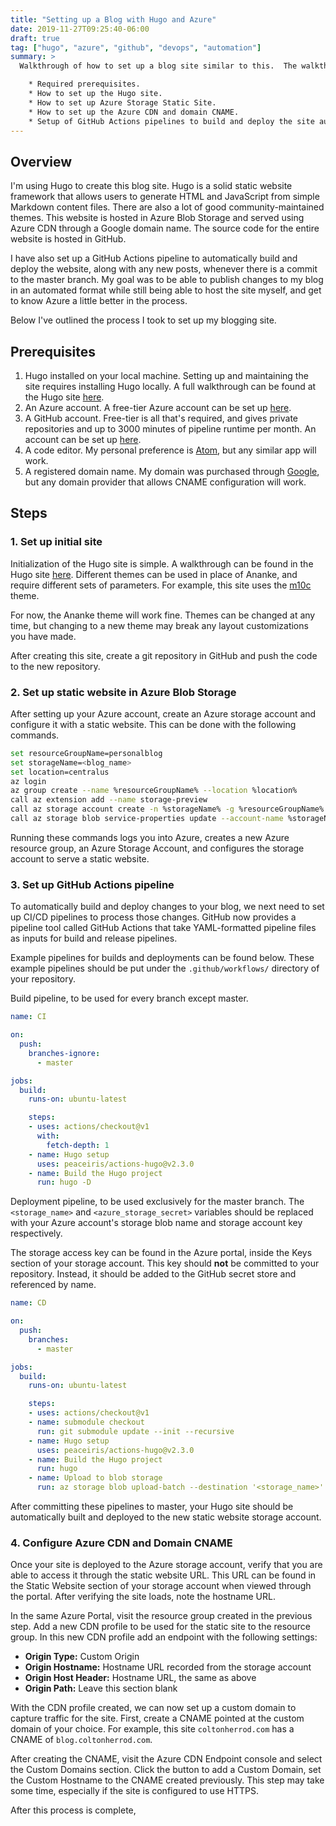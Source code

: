 ```yaml
---
title: "Setting up a Blog with Hugo and Azure"
date: 2019-11-27T09:25:40-06:00
draft: true
tag: ["hugo", "azure", "github", "devops", "automation"]
summary: >
  Walkthrough of how to set up a blog site similar to this.  The walkthrough covers:

    * Required prerequisites.
    * How to set up the Hugo site.
    * How to set up Azure Storage Static Site.
    * How to set up the Azure CDN and domain CNAME.
    * Setup of GitHub Actions pipelines to build and deploy the site automatically.
---
```


## Overview

I'm using Hugo to create this blog site.  Hugo is a solid static website framework that allows users to generate HTML and JavaScript from simple Markdown content files.  There are also a lot of good community-maintained themes.  This website is hosted in Azure Blob Storage and served using Azure CDN through a Google domain name.  The source code for the entire website is hosted in GitHub.

I have also set up a GitHub Actions pipeline to automatically build and deploy the website, along with any new posts, whenever there is a commit to the master branch.  My goal was to be able to publish changes to my blog in an automated format while still being able to host the site myself, and get to know Azure a little better in the process.

Below I've outlined the process I took to set up my blogging site.

## Prerequisites

1. Hugo installed on your local machine. Setting up and maintaining the site requires installing Hugo locally.  A full walkthrough can be found at the Hugo site [here](https://gohugo.io/getting-started/installing/).
2. An Azure account.  A free-tier Azure account can be set up [here](https://azure.microsoft.com/en-us/free/).
3. A GitHub account.  Free-tier is all that's required, and gives private repositories and up to 3000 minutes of pipeline runtime per month.  An account can be set up [here](https://github.com/).
3. A code editor.  My personal preference is [Atom](https://atom.io/), but any similar app will work.
4. A registered domain name.  My domain was purchased through [Google](https://domains.google.com/m/registrar?nfg), but any domain provider that allows CNAME configuration will work.

## Steps

### 1. Set up initial site

Initialization of the Hugo site is simple.  A walkthrough can be found in the Hugo site [here](https://gohugo.io/getting-started/quick-start/).  Different themes can be used in place of Ananke, and require different sets of parameters.  For example, this site uses the [m10c](https://themes.gohugo.io/hugo-theme-m10c/) theme.

For now, the Ananke theme will work fine.  Themes can be changed at any time, but changing to a new theme may break any layout customizations you have made.

After creating this site, create a git repository in GitHub and push the code to the new repository.

### 2. Set up static website in Azure Blob Storage

After setting up your Azure account, create an Azure storage account and configure it with a static website.  This can be done with the following commands.

  ```bash
  set resourceGroupName=personalblog
  set storageName=<blog_name>
  set location=centralus
  az login
  az group create --name %resourceGroupName% --location %location%
  call az extension add --name storage-preview
  call az storage account create -n %storageName% -g %resourceGroupName% -l %location% --sku Standard_LRS --kind StorageV2
  call az storage blob service-properties update --account-name %storageName% --static-website --404-document 404.html --index-document index.html
  ```

Running these commands logs you into Azure, creates a new Azure resource group, an Azure Storage Account, and configures the storage account to serve a static website.

### 3. Set up GitHub Actions pipeline

To automatically build and deploy changes to your blog, we next need to set up CI/CD pipelines to process those changes.  GitHub now provides a pipeline tool called GitHub Actions that take YAML-formatted pipeline files as inputs for build and release pipelines.

Example pipelines for builds and deployments can be found below.  These example pipelines should be put under the `.github/workflows/` directory of your repository.

Build pipeline, to be used for every branch except master.
  ```yaml
  name: CI

  on:
    push:
      branches-ignore:
        - master

  jobs:
    build:
      runs-on: ubuntu-latest

      steps:
      - uses: actions/checkout@v1
        with:
          fetch-depth: 1
      - name: Hugo setup
        uses: peaceiris/actions-hugo@v2.3.0
      - name: Build the Hugo project
        run: hugo -D
  ```

Deployment pipeline, to be used exclusively for the master branch.  The `<storage_name>` and `<azure_storage_secret>` variables should be replaced with your Azure account's storage blob name and storage account key respectively.

The storage access key can be found in the Azure portal, inside the Keys section of your storage account.  This key should __not__ be committed to your repository.  Instead, it should be added to the GitHub secret store and referenced by name.
  ```yaml
  name: CD

  on:
    push:
      branches:
        - master

  jobs:
    build:
      runs-on: ubuntu-latest

      steps:
      - uses: actions/checkout@v1
      - name: submodule checkout
        run: git submodule update --init --recursive
      - name: Hugo setup
        uses: peaceiris/actions-hugo@v2.3.0
      - name: Build the Hugo project
        run: hugo
      - name: Upload to blob storage
        run: az storage blob upload-batch --destination '<storage_name>' --source public/ --account-name <storage_account_name> --account-key <azure_storage_secret>
  ```

After committing these pipelines to master, your Hugo site should be automatically built and deployed to the new static website storage account.

### 4. Configure Azure CDN and Domain CNAME

Once your site is deployed to the Azure storage account, verify that you are able to access it through the static website URL.  This URL can be found in the Static Website section of your storage account when viewed through the portal.  After verifying the site loads, note the hostname URL.

In the same Azure Portal, visit the resource group created in the previous step.  Add a new CDN profile to be used for the static site to the resource group.  In this new CDN profile add an endpoint with the following settings:

  * __Origin Type:__ Custom Origin
  * __Origin Hostname:__ Hostname URL recorded from the storage account
  * __Origin Host Header:__ Hostname URL, the same as above
  * __Origin Path:__ Leave this section blank

With the CDN profile created, we can now set up a custom domain to capture traffic for the site.  First, create a CNAME pointed at the custom domain of your choice.  For example, this site `coltonherrod.com` has a CNAME of `blog.coltonherrod.com`.

After creating the CNAME, visit the Azure CDN Endpoint console and select the Custom Domains section.  Click the button to add a Custom Domain, set the Custom Hostname to the CNAME created previously.  This step may take some time, especially if the site is configured to use HTTPS.

After this process is complete,
